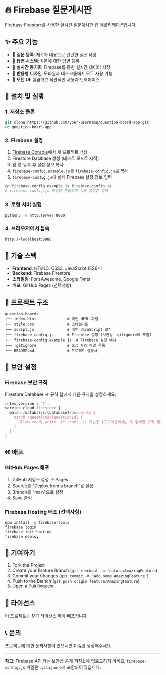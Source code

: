 # 🔥 Firebase 질문게시판

Firebase Firestore를 사용한 실시간 질문게시판 웹 애플리케이션입니다.

## ✨ 주요 기능

- 📝 **질문 등록**: 제목과 내용으로 간단한 질문 작성
- 💬 **답변 시스템**: 질문에 대한 답변 등록
- 🔄 **실시간 동기화**: Firebase를 통한 실시간 데이터 저장
- 📱 **반응형 디자인**: 모바일과 데스크톱에서 모두 사용 가능
- 🎨 **모던 UI**: 깔끔하고 직관적인 사용자 인터페이스

## 🚀 설치 및 실행

### 1. 저장소 클론
```bash
git clone https://github.com/your-username/question-board-app.git
cd question-board-app
```

### 2. Firebase 설정
1. [Firebase Console](https://console.firebase.google.com/)에서 새 프로젝트 생성
2. Firestore Database 생성 (테스트 모드로 시작)
3. 웹 앱 등록 후 설정 정보 복사
4. `firebase-config.example.js`를 `firebase-config.js`로 복사
5. `firebase-config.js`에 실제 Firebase 설정 정보 입력

```bash
cp firebase-config.example.js firebase-config.js
# firebase-config.js 파일을 편집하여 실제 설정값 입력
```

### 3. 로컬 서버 실행
```bash
python3 -m http.server 8080
```

### 4. 브라우저에서 접속
```
http://localhost:8080
```

## 🔧 기술 스택

- **Frontend**: HTML5, CSS3, JavaScript (ES6+)
- **Backend**: Firebase Firestore
- **스타일링**: Font Awesome, Google Fonts
- **배포**: GitHub Pages (선택사항)

## 📁 프로젝트 구조

```
question-board/
├── index.html              # 메인 HTML 파일
├── style.css               # 스타일시트
├── script.js               # 메인 JavaScript 로직
├── firebase-config.js      # Firebase 설정 (보안상 .gitignore에 포함)
├── firebase-config.example.js  # Firebase 설정 예시
├── .gitignore              # Git 제외 파일 목록
└── README.md               # 프로젝트 설명서
```

## 🔐 보안 설정

### Firebase 보안 규칙
Firestore Database → 규칙 탭에서 다음 규칙을 설정하세요:

```javascript
rules_version = '2';
service cloud.firestore {
  match /databases/{database}/documents {
    match /questions/{questionId} {
      allow read, write: if true;  // 개발용 (프로덕션에서는 더 엄격한 규칙 필요)
    }
  }
}
```

## 🌐 배포

### GitHub Pages 배포
1. GitHub 저장소 설정 → Pages
2. Source를 "Deploy from a branch"로 설정
3. Branch를 "main"으로 설정
4. Save 클릭

### Firebase Hosting 배포 (선택사항)
```bash
npm install -g firebase-tools
firebase login
firebase init hosting
firebase deploy
```

## 🤝 기여하기

1. Fork the Project
2. Create your Feature Branch (`git checkout -b feature/AmazingFeature`)
3. Commit your Changes (`git commit -m 'Add some AmazingFeature'`)
4. Push to the Branch (`git push origin feature/AmazingFeature`)
5. Open a Pull Request

## 📝 라이선스

이 프로젝트는 MIT 라이선스 하에 배포됩니다.

## 📞 문의

프로젝트에 대한 문의사항이 있으시면 이슈를 생성해주세요.

---

**참고**: Firebase API 키는 보안상 공개 저장소에 업로드하지 마세요. `firebase-config.js` 파일은 `.gitignore`에 포함되어 있습니다. 
